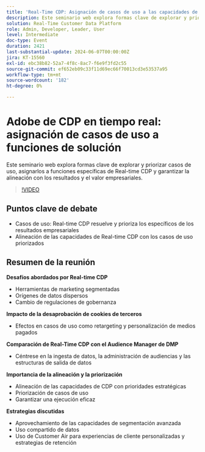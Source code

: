 ```yaml
---
title: 'Real-Time CDP: Asignación de casos de uso a las capacidades de la solución'
description: Este seminario web explora formas clave de explorar y priorizar casos de uso, asignarlos a funciones específicas de Real-time CDP y garantizar la alineación con los resultados y el valor empresariales.
solution: Real-Time Customer Data Platform
role: Admin, Developer, Leader, User
level: Intermediate
doc-type: Event
duration: 2421
last-substantial-update: 2024-06-07T00:00:00Z
jira: KT-15560
exl-id: ebc38b82-52a7-4f8c-8ac7-f6e9f3fd2c55
source-git-commit: ef652eb09c33f11d69ec66f70013cd3e53537a95
workflow-type: tm+mt
source-wordcount: '182'
ht-degree: 0%

---
```


# Adobe de CDP en tiempo real: asignación de casos de uso a funciones de solución

Este seminario web explora formas clave de explorar y priorizar casos de uso, asignarlos a funciones específicas de Real-time CDP y garantizar la alineación con los resultados y el valor empresariales.

>[!VIDEO](https://video.tv.adobe.com/v/3429290/?learn=on)

## Puntos clave de debate

* Casos de uso: Real-time CDP resuelve y prioriza los específicos de los resultados empresariales
* Alineación de las capacidades de Real-time CDP con los casos de uso priorizados

## Resumen de la reunión

**Desafíos abordados por Real-time CDP**

* Herramientas de marketing segmentadas
* Orígenes de datos dispersos
* Cambio de regulaciones de gobernanza

**Impacto de la desaprobación de cookies de terceros**

* Efectos en casos de uso como retargeting y personalización de medios pagados

**Comparación de Real-Time CDP con el Audience Manager de DMP**

* Céntrese en la ingesta de datos, la administración de audiencias y las estructuras de salida de datos

**Importancia de la alineación y la priorización**

* Alineación de las capacidades de CDP con prioridades estratégicas
* Priorización de casos de uso
* Garantizar una ejecución eficaz

**Estrategias discutidas**

* Aprovechamiento de las capacidades de segmentación avanzada
* Uso compartido de datos
* Uso de Customer Air para experiencias de cliente personalizadas y estrategias de retención
